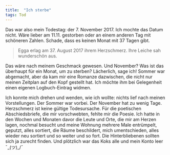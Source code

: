 ```yaml
---
title:  "Ich sterbe"
tags: Tod
---
```


Das war also mein Todestag: der 7. November 2017. Ich mochte das Datum nicht. Wäre lieber am 11.11. gestorben oder an einem anderen Tag mit schöneren Zahlen. Schade, dass es keinen Monat mit 37 Tagen gibt.

> Egga erlag am 37. August 2017 ihrem Herzschmerz. Ihre Leiche sah wunderschön aus.

Das wäre nach meinem Geschmack gewesen. Und November? Was ist das überhaupt für ein Monat, um zu sterben? Lächerlich, sage ich! Sommer war abgemacht, aber da kam mir eine Romanze dazwischen, die nicht nur meinen Zeitplan auf den Kopf gestellt hat. Ich möchte ihm bei Gelegenheit einen eigenen Logbuch-Eintrag widmen. 

Ich konnte mich drehen und wenden, wie ich wollte: nichts lief nach meinen Vorstellungen. Der Sommer war vorbei. Der November hat zu wenig Tage. Herzschmerz ist keine gültige Todesursache. Für die poetischen Abschiedsbriefe, die mir vorschwebten, fehlte mir die Poesie. Ich hatte in den Wochen und Monaten davor die Leute und Orte, die mir am Herzen lagen, nochmal besucht und meine Wohnung mehrere Male entrümpelt, geputzt, alles sortiert, die Räume beschildert, mich umentschieden, alles wieder neu sortiert und so weiter und so fort. Die Hinterbliebenen sollten sich ja zurecht finden. Und plötzlich war das Koks alle und mein Konto leer ¯\_(ツ)_/¯
